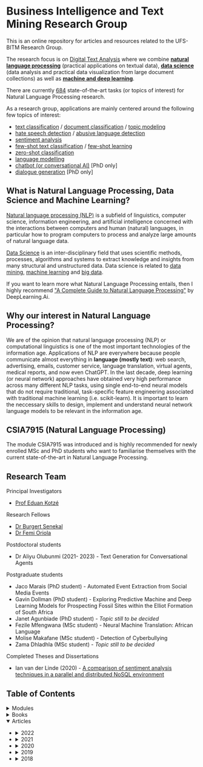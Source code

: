 # Business Intelligence and Text Mining Research Group
This is an online repository for articles and resources related to the UFS-BITM Research Group.

The research focus is on [Digital Text Analysis](https://en.wikipedia.org/wiki/Text_mining) where we combine **[natural language processing](https://en.wikipedia.org/wiki/Natural_language_processing)** (practical applications on textual data), **[data science](https://en.wikipedia.org/wiki/Data_science)** (data analysis and practical data visualization from large document collections) as well as **[machine and deep learning](https://en.wikipedia.org/wiki/Machine_learning)**. 

There are currently [684](https://paperswithcode.com/sota) state-of-the-art tasks (or topics of interest) for Natural Language Processing research.

As a research group, applications are mainly centered around the following few topics of interest:
*	[text classification](https://paperswithcode.com/task/text-classification) / [document classification](https://paperswithcode.com/task/document-classification) / [topic modeling](https://paperswithcode.com/task/topic-models)
*	[hate speech detection](https://paperswithcode.com/task/hate-speech-detection) / [abusive language detection](https://paperswithcode.com/task/abuse-detection)	
*	[sentiment analysis](https://paperswithcode.com/area/natural-language-processing/sentiment-analysis)
*	[few-shot text classification](https://paperswithcode.com/task/few-shot-text-classification) / [few-shot learning](https://huggingface.co/blog/few-shot-learning-gpt-neo-and-inference-api)
*	[zero-shot classification](https://huggingface.co/tasks/zero-shot-classification)
*	[language modelling](https://paperswithcode.com/task/language-modelling)
*	[chatbot (or conversational AI)](https://paperswithcode.com/task/chatbot) [PhD only]
*	[dialogue generation](https://paperswithcode.com/task/dialogue-generation) [PhD only]

## What is Natural Language Processing, Data Science and Machine Learning?
[Natural language processing (NLP)](https://en.wikipedia.org/wiki/Natural_language_processing) is a subfield of linguistics, computer science, information engineering, and artificial intelligence concerned with the interactions between computers and human (natural) languages, in particular how to program computers to process and analyze large amounts of natural language data. 

[Data Science](https://en.wikipedia.org/wiki/Data_science) is an inter-disciplinary field that uses scientific methods, processes, algorithms and systems to extract knowledge and insights from many structural and unstructured data. Data science is related to [data mining](https://en.wikipedia.org/wiki/Data_mining), [machine learning](https://en.wikipedia.org/wiki/Machine_learning) and [big data](https://en.wikipedia.org/wiki/Big_data).

If you want to learn more what Natural Language Processing entails, then I highly recommend ["A Complete Guide to Natural Language Processing"](https://www.deeplearning.ai/resources/natural-language-processing/) by DeepLearning.Ai.

## Why our interest in Natural Language Processing?
We are of the opinion that natural language processing (NLP) or computational linguistics is one of the most important technologies of the information age. Applications of NLP are everywhere because people communicate almost everything in <b>language (mostly text)</b>: web search, advertising, emails, customer service, language translation, virtual agents, medical reports, and now even ChatGPT. In the last decade, deep learning (or neural network) approaches have obtained very high performance across many different NLP tasks, using single end-to-end neural models that do not require traditional, task-specific feature engineering associated with traditional machine learning (i.e. scikit-learn). It is important to learn the neccessary skills to design, implement and understand neural network language models to be relevant in the information age. 

## CSIA7915 (Natural Language Processing)
The module CSIA7915 was introduced and is highly recommended for newly enrolled MSc and PhD students who want to familiarise themselves with the current state-of-the-art in Natural Language Processing.

## Research Team

Principal Investigators
* [Prof Eduan Kotzé](https://www.ufs.ac.za/natagri/departments-and-divisions/computer-science-and-informatics-university-of-the-free-state-ufs-home/general/staff?pid=AuSiq3Lp4v0%3d)

Research Fellows
* [Dr Burgert Senekal](https://scholar.google.com/citations?user=UD1iHp4AAAAJ&hl=en)
* [Dr Femi Oriola](https://scholar.google.com/citations?user=qeUGmpYAAAAJ&hl=en)

Postdoctoral students
* Dr Aliyu Olubunmi (2021- 2023) - Text Generation for Conversational Agents

Postgraduate students
* Jaco Marais (PhD student) - Automated Event Extraction from Social Media Events
* Gavin Dollman (PhD student) - Exploring Predictive Machine and Deep Learning Models for Prospecting Fossil Sites within the Elliot Formation of South Africa
* Janet Agunbiade (PhD student) - <i>Topic still to be decided</i>
* Fezile Mfengwana (MSc student) - Neural Machine Translation: African Language
* Molise Makafane (MSc student) - Detection of Cyberbullying
* Zama Dhladhla (MSc student) - <i>Topic still to be decided</i>

Completed Theses and Dissertations
* Ian van der Linde (2020) - [A comparison of sentiment analysis techniques in a parallel and distributed NoSQL environment](https://scholar.ufs.ac.za/handle/11660/10863)


## Table of Contents

<details>
<summary>Modules</summary>
 
 + [CSIA7915 Natural Language Processing](http://htmlpreview.github.io/?https://github.com/eduankotze/NLP/blob/master/CSIA7915/index.html)
 
</details>

<details>
<summary>Books</summary>
 
 + [AI in and for Africa: A Humanist Perspective (2023)](https://www.routledge.com/AI-in-and-for-Africa-A-Humanist-Perspective/Brokensha-Kotze-Senekal/p/book/9781032231761)
 + [Reinventing the Social Scientist and Humanist in the Era of Big Data (2019)](https://library.oapen.org/handle/20.500.12657/59090)
 
</details>

<details open>
<summary>Articles</summary>

+ <details>
  <summary>2022</summary>
 
  + [Springer - Exploring Neural Embeddings and Transformers for Isolation of Offensive and Hate Speech in South African Social Media Space](https://link.springer.com/chapter/10.1007/978-3-031-10522-7_44)
  + [IST-Africa - Stacked Language Models for an Optimized Next Word Generation](https://ieeexplore.ieee.org/document/9845545)

  </details> 
 
+ <details>
  <summary>2021</summary>
 
  + [Nomina-Africana - Names and ethnic heritage: a study of ethnic diversity in the company director network on the Johannesburg Stock Exchange](https://journals.co.za/doi/abs/10.2989/NA.2021.35.1.4.1359)

  </details> 
 
+ <details>
  <summary>2020</summary>
 
  + [TD-SA - Not just a language with white faces: Analysing #taalmonument on Instagram using machine learning](https://td-sa.net/index.php/td/article/view/871)
  + [SACJ - Improved semi-supervised learning technique for automatic detection of South African abusive language on Twitter](https://collab.hpc.ufs.ac.za/index.php/s/8rHdeNAARTjEbLj)
  + [SAJS - Automatic classification of social media reports on violent incidents in South Africa using machine learning](https://collab.hpc.ufs.ac.za/index.php/s/wk5TxaDTqPGxTLk)
  + [Prasa/RobTech - Exploring the Classification of Security Events using Sparse and Dense Representation of Text](https://collab.hpc.ufs.ac.za/index.php/s/y6XKLLMK9Mtf6Mw)
  + [IEEE Access - Evaluating Machine Learning Techniques for Detecting Offensive and Hate Speech in South African Tweets](https://collab.hpc.ufs.ac.za/index.php/s/jwEMDFzzi2TRpHQ)

  </details> 

+ <details>
  <summary>2019</summary>
 
  + [FAIR -  Automatic detection of abusive South African tweets using a semi-supervised learning approach](https://collab.hpc.ufs.ac.za/index.php/s/dSB3ipXXBikqS8f)
  + [ISCMI - Automatic Detection of Toxic South African Tweets Using Support Vector Machines with N-Gram Features](https://collab.hpc.ufs.ac.za/index.php/s/oX8kb2Cak9qLbMb)
  + [African Security Review - Open source intelligence (OSINT) for conflict monitoring in contemporary South Africa - Challenges and opportunities in a big data context](https://collab.hpc.ufs.ac.za/index.php/s/PCJX7iwnX7tLJxj)
  + [SATNT - Open Source Intelligence (OSINT) for security purposes: Developing a data analysis pipeline to analyse relevant WhatsApp messages {Afrikaans paper}](https://collab.hpc.ufs.ac.za/index.php/s/GQFrdezF7x59B7P)

  </details> 


+ <details>
  <summary>2018</summary>
 
  + [TD-SA - Employing sentiment analysis for gauging perceptions of minorities in multicultural societies: An analysis of Twitter feeds on the Afrikaner community of Orania in South Africa](https://td-sa.net/index.php/td/article/view/564/883)
  + [CLiPS - Multilingual Cross-domain Perspectives on Online Hate Speech](https://arxiv.org/ftp/arxiv/papers/1809/1809.03944.pdf)
  + [JNGS - Design and Evaluation of an Artefact for Real-Time Twitter Sentiment Analysis](https://journals.co.za/content/journal/10520/EJC-151bd3ce3e?TRACK=RSS)
    
  </details> 
  
</details>

[comment]: # (##############################################################################################)
